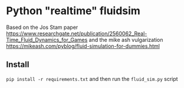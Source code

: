 # Python "realtime" fluidsim

Based on the Jos Stam paper https://www.researchgate.net/publication/2560062_Real-Time_Fluid_Dynamics_for_Games
and the mike ash vulgarization https://mikeash.com/pyblog/fluid-simulation-for-dummies.html

## Install

`pip install -r requirements.txt` and then run the `fluid_sim.py` script
